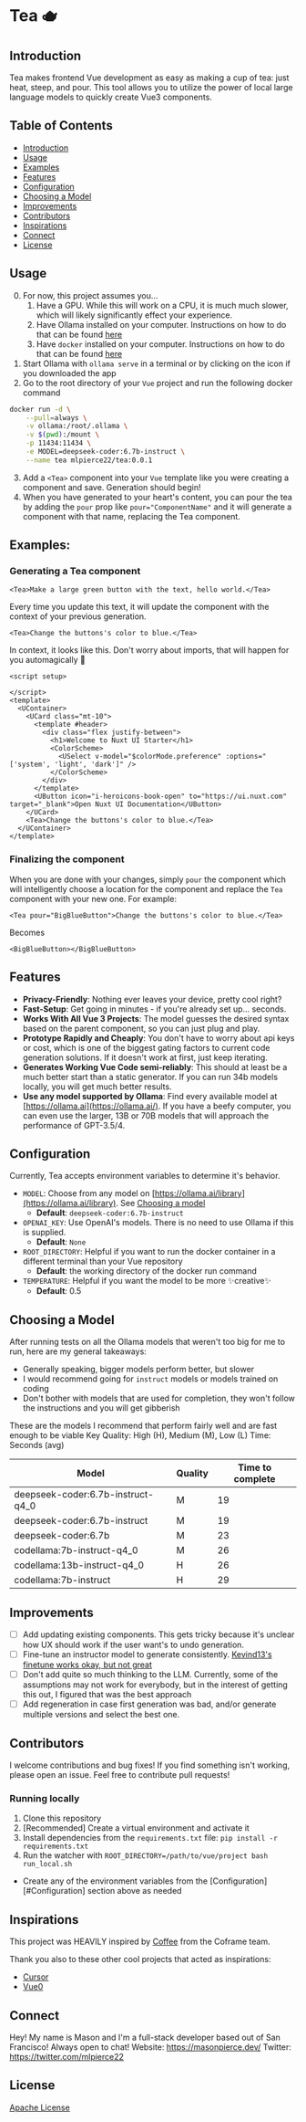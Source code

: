 # Tea 🫖

## Introduction

Tea makes frontend Vue development as easy as making a cup of tea: just heat, steep, and pour. This tool allows you to utilize the power of local large language models to quickly create Vue3 components.

## Table of Contents

- [Introduction](#Introduction)
- [Usage](#Usage)
- [Examples](#Examples)
- [Features](#Features)
- [Configuration](#Configuration)
- [Choosing a Model](#Choosing-a-Model)
- [Improvements](#Improvements)
- [Contributors](#Contributors)
- [Inspirations](#Inspirations)
- [Connect](#Connect)
- [License](#License)

## Usage

0. For now, this project assumes you...
    1. Have a GPU. While this will work on a CPU, it is much much slower, which will likely significantly effect your experience.
    2. Have Ollama installed on your computer. Instructions on how to do that can be found [here](https://ollama.ai/)
    3. Have `docker` installed on your computer. Instructions on how to do that can be found [here](https://docs.docker.com/engine/install/)
1. Start Ollama with `ollama serve` in a terminal or by clicking on the icon if you downloaded the app
2. Go to the root directory of your `Vue` project and run the following docker command
```bash
docker run -d \
    --pull=always \
    -v ollama:/root/.ollama \
    -v $(pwd):/mount \
    -p 11434:11434 \
    -e MODEL=deepseek-coder:6.7b-instruct \
    --name tea mlpierce22/tea:0.0.1
```
3. Add a `<Tea>` component into your `Vue` template like you were creating a component and save. Generation should begin!
4. When you have generated to your heart's content, you can pour the tea by adding the `pour` prop like `pour="ComponentName"` and it will generate a component with that name, replacing the Tea component.

## Examples:

### Generating a Tea component
```vue
<Tea>Make a large green button with the text, hello world.</Tea>
```
Every time you update this text, it will update the component with the context of your previous generation.

```vue
<Tea>Change the buttons's color to blue.</Tea>
```

In context, it looks like this. Don't worry about imports, that will happen for you automagically 🙌

```vue
<script setup>

</script>
<template>
  <UContainer>
    <UCard class="mt-10">
      <template #header>
        <div class="flex justify-between">
          <h1>Welcome to Nuxt UI Starter</h1>
          <ColorScheme>
            <USelect v-model="$colorMode.preference" :options="['system', 'light', 'dark']" />
          </ColorScheme>
        </div>
      </template>
      <UButton icon="i-heroicons-book-open" to="https://ui.nuxt.com" target="_blank">Open Nuxt UI Documentation</UButton>
    </UCard>
    <Tea>Change the buttons's color to blue.</Tea>
  </UContainer>
</template>
```

### Finalizing the component 
When you are done with your changes, simply `pour` the component which will intelligently choose a location for the component and replace the `Tea` component with your new one. For example:
```vue
<Tea pour="BigBlueButton">Change the buttons's color to blue.</Tea>
```

Becomes
```vue
<BigBlueButton></BigBlueButton>
```

## Features

- **Privacy-Friendly**: Nothing ever leaves your device, pretty cool right?
- **Fast-Setup**: Get going in minutes - if you're already set up... seconds.
- **Works With All Vue 3 Projects**: The model guesses the desired syntax based on the parent component, so you can just plug and play.
- **Prototype Rapidly and Cheaply**: You don't have to worry about api keys or cost, which is one of the biggest gating factors to current code generation solutions. If it doesn't work at first, just keep iterating.
- **Generates Working Vue Code semi-reliably**: This should at least be a much better start than a static generator. If you can run 34b models locally, you will get much better results.
- **Use any model supported by Ollama**: Find every available model at [https://ollama.ai](https://ollama.ai/). If you have a beefy computer, you can even use the larger, 13B or 70B models that will approach the performance of GPT-3.5/4.

## Configuration

Currently, Tea accepts environment variables to determine it's behavior.
- `MODEL`: Choose from any model on [https://ollama.ai/library](https://ollama.ai/library). See [Choosing a model](#Choosing-a-Model)
    - **Default**: `deepseek-coder:6.7b-instruct`
- `OPENAI_KEY`: Use OpenAI's models. There is no need to use Ollama if this is supplied.
    - **Default**: `None`
- `ROOT_DIRECTORY`: Helpful if you want to run the docker container in a different terminal than your Vue repository
    - **Default**: the working directory of the docker run command 
- `TEMPERATURE`: Helpful if you want the model to be more ✨creative✨
    - **Default**: 0.5

## Choosing a Model
After running tests on all the Ollama models that weren't too big for me to run, here are my general takeaways:
- Generally speaking, bigger models perform better, but slower
- I would recommend going for `instruct` models or models trained on coding
- Don't bother with models that are used for completion, they won't follow the instructions and you will get gibberish

These are the models I recommend that perform fairly well and are fast enough to be viable
Key
  Quality: High (H), Medium (M), Low (L)
  Time: Seconds (avg)

| Model                              | Quality | Time to complete |
|------------------------------------|---------|------------------|
| deepseek-coder:6.7b-instruct-q4_0  | M       | 19               |
| deepseek-coder:6.7b-instruct       | M       | 19               |
| deepseek-coder:6.7b                | M       | 23               |
| codellama:7b-instruct-q4_0         | M       | 26               |
| codellama:13b-instruct-q4_0        | H       | 26               |
| codellama:7b-instruct              | H       | 29               |


## Improvements
- [ ] Add updating existing components. This gets tricky because it's unclear how UX should work if the user want's to undo generation.
- [ ] Fine-tune an instructor model to generate consistently. [Kevind13's finetune works okay, but not great](https://huggingface.co/kevind13/codeLlama-7b-Instruct-hf-vuejs-nuxt-tailwind-finetuned-examples)
- [ ] Don't add quite so much thinking to the LLM. Currently, some of the assumptions may not work for everybody, but in the interest of getting this out, I figured that was the best approach
- [ ] Add regeneration in case first generation was bad, and/or generate multiple versions and select the best one.

## Contributors
I welcome contributions and bug fixes! If you find something isn't working, please open an issue. Feel free to contribute pull requests!

### Running locally
1. Clone this repository
2. [Recommended] Create a virtual environment and activate it
3. Install dependencies from the `requirements.txt` file: `pip install -r requirements.txt`
4. Run the watcher with `ROOT_DIRECTORY=/path/to/vue/project bash run_local.sh`
  - Create any of the environment variables from the [Configuration][#Configuration] section above as needed

## Inspirations
This project was HEAVILY inspired by [Coffee](https://github.com/Coframe/coffee) from the Coframe team.

Thank you also to these other cool projects that acted as inspirations:
- [Cursor](https://cursor.sh/)
- [Vue0](https://www.vue0.dev/)

## Connect
Hey! My name is Mason and I'm a full-stack developer based out of San Francisco! Always open to chat!
Website: https://masonpierce.dev/
Twitter: https://twitter.com/mlpierce22

## License

[Apache License](LICENSE.md)

